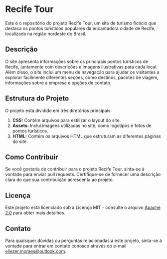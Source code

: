 # Recife Tour

Este é o repositório do projeto Recife Tour, um site de turismo fictício que destaca os pontos turísticos populares da encantadora cidade de Recife, localizada na região nordeste do Brasil.

## Descrição

O site apresenta informações sobre os principais pontos turísticos de Recife, juntamente com descrições e imagens ilustrativas para cada local. Além disso, o site inclui um menu de navegação para ajudar os visitantes a explorar facilmente diferentes seções, como destinos, pacotes de viagem, informações sobre a empresa e opções de contato.

## Estrutura do Projeto

O projeto está dividido em três diretórios principais:

1. **CSS:** Contém arquivos para estilizar o layout do site.
2. **Assets:** Inclui imagens utilizadas no site, como logotipos e fotos de pontos turísticos.
3. **HTML:** Contém os arquivos HTML que estruturam as diferentes páginas do site.

## Como Contribuir

Se você gostaria de contribuir para o projeto Recife Tour, sinta-se à vontade para enviar pull requests. Certifique-se de fornecer uma descrição clara do que sua contribuição acrescenta ao projeto.

## Licença

Este projeto está licenciado sob a Licença MIT - consulte o arquivo [Apache 2.0](https://www.apache.org/licenses/LICENSE-2.0) para obter mais detalhes.

## Contato

Para quaisquer dúvidas ou perguntas relacionadas a este projeto, sinta-se à vontade para entrar em contato conosco através do e-mail eliezer.moraes@outlook.com.
